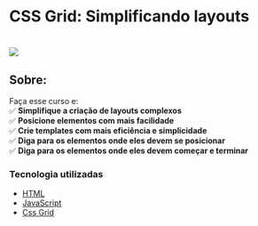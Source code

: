# CSS Grid: Simplificando layouts

<h1>
   <img src="https://scontent.fsjk2-1.fna.fbcdn.net/v/t1.0-9/89932148_3092673404097574_521283655344062464_n.jpg?_nc_cat=106&ccb=1-3&_nc_sid=cdbe9c&_nc_ohc=a64EHu7tfRIAX_esbRh&_nc_ht=scontent.fsjk2-1.fna&oh=ba0cdf5d07f1bc7079a66e9c6c5bfe85&oe=606D51D7" border="0">
</h1>

## Sobre: 
Faça esse curso e:<br>
✅ **Simplifique a criação de layouts complexos**<br>
✅ **Posicione elementos com mais facilidade**<br>
✅ **Crie templates com mais eficiência e simplicidade**<br>
✅ **Diga para os elementos onde eles devem se posicionar**<br>
✅ **Diga para os elementos onde eles devem começar e terminar**<br>

###  Tecnologia utilizadas

* <a href="https://www.w3schools.com/html">HTML</a> 
* <a href="https://developer.mozilla.org/pt-BR/docs/Aprender/JavaScript">JavaScript</a>
* <a href="https://developer.mozilla.org/pt-BR/docs/Web/CSS/CSS_Grid_Layout">Css Grid</a>
<br><br>
